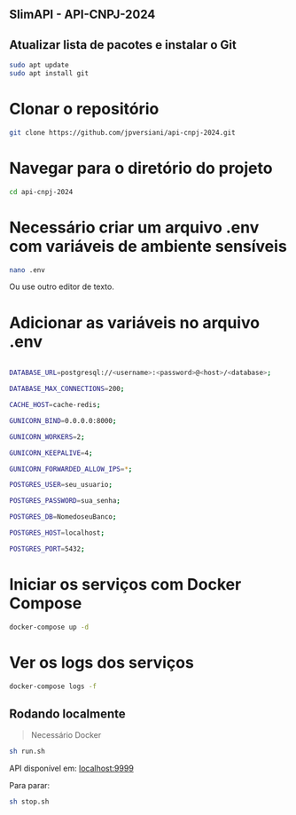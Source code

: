 ## SlimAPI - API-CNPJ-2024

## Atualizar lista de pacotes e instalar o Git

```bash
sudo apt update
sudo apt install git
```

# Clonar o repositório
```bash
git clone https://github.com/jpversiani/api-cnpj-2024.git
```
# Navegar para o diretório do projeto
```bash
cd api-cnpj-2024
```
# Necessário criar um arquivo .env com variáveis de ambiente sensíveis
```bash
nano .env
```
Ou use outro editor de texto.

# Adicionar as variáveis no arquivo .env
```bash

DATABASE_URL=postgresql://<username>:<password>@<host>/<database>;

DATABASE_MAX_CONNECTIONS=200;

CACHE_HOST=cache-redis;

GUNICORN_BIND=0.0.0.0:8000;

GUNICORN_WORKERS=2;

GUNICORN_KEEPALIVE=4;

GUNICORN_FORWARDED_ALLOW_IPS=*;

POSTGRES_USER=seu_usuario;

POSTGRES_PASSWORD=sua_senha;

POSTGRES_DB=NomedoseuBanco;

POSTGRES_HOST=localhost;

POSTGRES_PORT=5432;
```
# Iniciar os serviços com Docker Compose
```bash
docker-compose up -d
```
# Ver os logs dos serviços
```bash
docker-compose logs -f
```
## Rodando localmente

> Necessário Docker

```bash
sh run.sh
```

API disponível em: [localhost:9999](http://localhost:9999)

Para parar:
```bash
sh stop.sh
```
